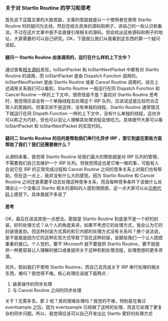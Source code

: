 ### 关于对 StartIo  Routine 的学习和思考
首先说下这篇文章的大致思路，文章的思路就是以一个使用者在使用 StartIo Routine 时的疑问为主线，然后在结合具体的源码和例子，讲自己的一些认识和看法。不过在这片文章中我不会直接引用相关的源码，但会给出这些源码和例子的地址，大家需要的可以自己研究。OK，下面就让我们从我看到这东西的第一个疑问说起。

#### 疑问一 StartIo Routine 由谁调用的，运行在什么样的上下文中？
通过查看[相关源码][1]发现，IoStartPacket 和 IoStartNextPacket 中都有对 StartIo Routine 的调用，而 IoStartPacket 是由 Dispatch Function 调用的，IoStartNextPacket 是由 StartIo Routine 或者 Cancel Routine 调用的，综合上述调用关系我们可以看到，StartIo Routine 一般运行在同 Dispatch Function 和 Cancel Routine 一样的上下文中。很奇怪是不是？最初对 StartIo Routine 思考时，我觉得应该会有一个单独线程去处理这个 IRP 队列，应该说这是比较符合正常人的思路的。但事实却不是这样，没有单独的线程，StartIo Routine 通常情况下就运行在同 Dispath Function 一样的上下文中，没有什么单独的线程，这也许可以称之为巧妙，但也可以说让人理解其处理流程会很吃力。具体细节大家可以看 IoStartPacket 和 IoStartNextPacket 的实现代码。

#### 疑问二 StartIo Routine 的目的是帮助我们串行化异步 IRP ，那它到底在那些方面帮助了我们？我们还需要做什么？
从源码来看，我觉得 StartIo Routine 给我们最大的帮助就是对 IRP 队列的管理，不需要我们自己去维护一个 IRP 队列。但我觉得这也是它唯一做的事，可能有人会说它在 IRP 的正常完成过程和 Cancel Routine 之间的竞争关系上对我们也有帮助。但在这一点上，我并没有什么大的感觉。因为 StartIo Routine 和 Cancel Routine 之间还是需要手动去处理这种竞争关系，而且每种竞争条件下该做什么处理会让一个没看过 StartIo 相关的源码的人感到很困惑，这一点大家可以从[示例代码][3]上感受下。具体我就不多说了

#### 思考
OK，最后在说说其他一点想法。那就是 StartIo Routine 到底是不是一个好的封装，好的处理方式？从个人的角度来讲，如果不考虑它的处理方式，我会认为它的封装很差劲。但这种封装方式真的和它内部的处理方式没有关系吗？换个说法说，是不是就是因为它的这种实现方式导致了现在这种封装，呈献给我们一个让人困惑重重的接口。个人觉的，要不 Microsoft 就不要提供 StartIo Routine，要不就提供一种更容易让人理解的接口或者提供关于这种机制处理流程，处理思想的更多资源。

另外，假如我们不使用 StartIo Routine，而自己去完成关于 IRP 串行处理的相关东西，难吗？我觉得不难。核心处理应该就下面两点：

1. 链表操作的同步处理
2. 与 Cancel Routine 之间的同步处理

关于 1 无需多言。那 2 呢？真的很难处理吗？我觉的不难，特别是在看过 eventsample 之后。因为 eventsample 已经做了这样的处理，而且它处理了更复杂的同步问题。所以，我觉得应该可以自己开发出比 StartIo 更好的处理方式
 
[1]: https://github.com/HDM1991/ExampleLearn/blob/master/WindowsResearchKernel-WRK/WRK-v1.2/base/ntos/io/iomgr/iosubs.c "IoStartPacket 和 IoStartNextPacket 相关源码"
[2]: https://github.com/HDM1991/ExampleLearn/blob/master/WindowsResearchKernel-WRK/WRK-v1.2/base/ntos/ke/devquobj.c "IoStartPacket 和 IoStartNextPacket 调用的对 IRP 队列进行操作的相关函数(如 KeInsertDeviceQueue)"
[3]: https://github.com/HDM1991/ExampleLearn/tree/master/Else/StartIOTest/NT_Driver/Driver.cpp "示例代码"
[4]: https://github.com/HDM1991/ExampleLearn/tree/master/Windows%20Driver%20Kit%20(WDK)%208.1%20Samples/Hardware%20Event%20Sample "Hardware Event Sample"